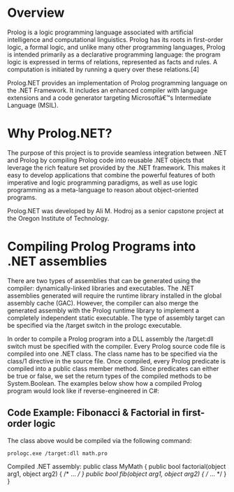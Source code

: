 # Overview

Prolog is a logic programming language associated with artificial intelligence and computational linguistics. Prolog has its roots in first-order logic, a formal logic, and unlike many other programming languages, Prolog is intended primarily as a declarative programming language: the program logic is expressed in terms of relations, represented as facts and rules. A computation is initiated by running a query over these relations.[4]

Prolog.NET provides an implementation of Prolog programming language on the .NET Framework. It includes an enhanced compiler with language extensions and a code generator targeting Microsoftâ€™s Intermediate Language (MSIL).

# Why Prolog.NET? 

The purpose of this project is to provide seamless integration between .NET and Prolog by compiling Prolog code into reusable .NET objects that leverage the rich feature set provided by the .NET framework. This makes it easy to develop applications that combine the powerful features of both imperative and logic programming paradigms, as well as use logic programming as a meta-language to reason about object-oriented programs.

Prolog.NET was developed by Ali M. Hodroj as a senior capstone project at the Oregon Institute of Technology.


# Compiling Prolog Programs into .NET assemblies

There are two types of assemblies that can be generated using the compiler: dynamically-linked libraries and executables. The .NET assemblies generated will require the runtime library installed in the global assembly cache (GAC). However, the compiler can also merge the generated assembly with the Prolog runtime library to implement a completely independent static executable. The type of assembly target can be specified via the /target switch in the prologc executable.

In order to compile a Prolog program into a DLL assembly the /target:dll switch must be specified with the compiler. Every Prolog source code file is compiled into one .NET class. The class name has to be specified via the class/1 directive in the source file. Once compiled, every Prolog predicate is compiled into a public class member method. Since predicates can either be true or false, we set the return types of the compiled methods to be System.Boolean. The examples below show how a compiled Prolog program would look like if reverse-engineered in C#:

## Code Example: Fibonacci & Factorial in first-order logic 

<script src="https://gist.github.com/ahodroj/1177599.js"></script>

   
The class above would be compiled via the following command:

    prologc.exe /target:dll math.pro
    
Compiled .NET assembly: 
    public class MyMath { 
        public bool factorial(object arg1, object arg2) { /* ... */ } 
        public bool fib(object arg1, object arg2) { /* ... */ } 
    }




